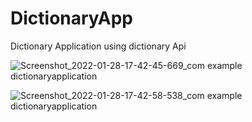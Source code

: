 # DictionaryApp
Dictionary Application using dictionary Api

![Screenshot_2022-01-28-17-42-45-669_com example dictionaryapplication](https://user-images.githubusercontent.com/97365258/152187245-3b0dae32-419c-4072-907e-2a4c0778bea7.jpg)

![Screenshot_2022-01-28-17-42-58-538_com example dictionaryapplication](https://user-images.githubusercontent.com/97365258/152187257-6f69f7dc-1097-4514-be88-20084579d66d.jpg)

